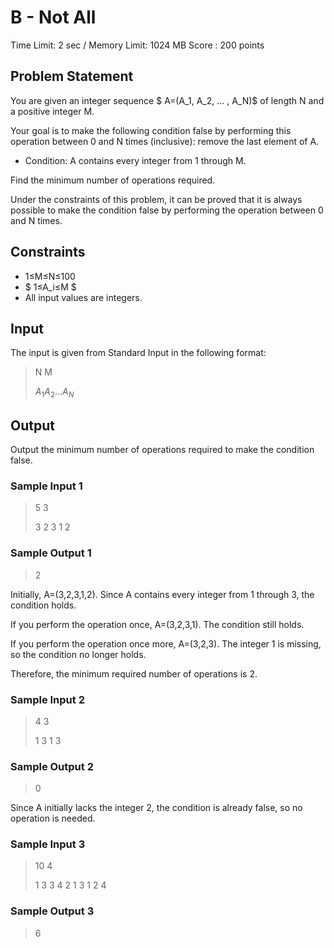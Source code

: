# B - Not All

Time Limit: 2 sec / Memory Limit: 1024 MB
Score : 200 points

## Problem Statement
You are given an integer sequence $ A=(A_1, A_2, … , A_N)$ of length N and a positive integer M.

Your goal is to make the following condition false by performing this operation between 0 and N times (inclusive): remove the last element of A.
* Condition: A contains every integer from 1 through M.

Find the minimum number of operations required.

Under the constraints of this problem, it can be proved that it is always possible to make the condition false by performing the operation between 0 and N times.

## Constraints
* 1≤M≤N≤100
* $ 1≤A_i≤M $
* All input values are integers.

## Input
The input is given from Standard Input in the following format:
> N M
>
>$A_1 A_2 … A_N$
​ 
## Output
Output the minimum number of operations required to make the condition false.

### Sample Input 1
> 5 3
>
> 3 2 3 1 2
### Sample Output 1
> 2

Initially, A=(3,2,3,1,2). Since A contains every integer from 1 through 3, the condition holds.

If you perform the operation once, A=(3,2,3,1). The condition still holds.

If you perform the operation once more, A=(3,2,3). The integer 1 is missing, so the condition no longer holds.

Therefore, the minimum required number of operations is 2.

### Sample Input 2
> 4 3
>
> 1 3 1 3
### Sample Output 2
> 0

Since A initially lacks the integer 2, the condition is already false, so no operation is needed.

### Sample Input 3
> 10 4
>
> 1 3 3 4 2 1 3 1 2 4
### Sample Output 3
> 6